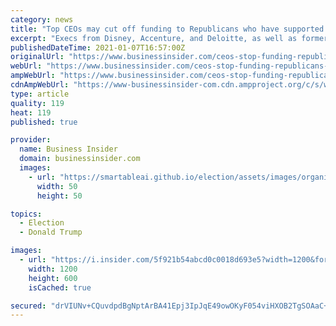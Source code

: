```yaml
---
category: news
title: "Top CEOs may cut off funding to Republicans who have supported Trump's election challenge: 'Money is the key way'"
excerpt: "Execs from Disney, Accenture, and Deloitte, as well as former White House advisors, attended a call to discuss Trump's election challenge."
publishedDateTime: 2021-01-07T16:57:00Z
originalUrl: "https://www.businessinsider.com/ceos-stop-funding-republicans-back-trump-election-challenge-jeffrey-sonnenfeld-2021-1"
webUrl: "https://www.businessinsider.com/ceos-stop-funding-republicans-back-trump-election-challenge-jeffrey-sonnenfeld-2021-1"
ampWebUrl: "https://www.businessinsider.com/ceos-stop-funding-republicans-back-trump-election-challenge-jeffrey-sonnenfeld-2021-1?amp"
cdnAmpWebUrl: "https://www-businessinsider-com.cdn.ampproject.org/c/s/www.businessinsider.com/ceos-stop-funding-republicans-back-trump-election-challenge-jeffrey-sonnenfeld-2021-1?amp"
type: article
quality: 119
heat: 119
published: true

provider:
  name: Business Insider
  domain: businessinsider.com
  images:
    - url: "https://smartableai.github.io/election/assets/images/organizations/businessinsider.com-50x50.jpg"
      width: 50
      height: 50

topics:
  - Election
  - Donald Trump

images:
  - url: "https://i.insider.com/5f921b54abcd0c0018d693e5?width=1200&format=jpeg"
    width: 1200
    height: 600
    isCached: true

secured: "drVIUNv+CQuvdpdBgNptArBA41Epj3IpJqE49owOKyF054viHXOB2TgSOAaC+MRLum+4WikSR/Uh2nDgtrciKa0EDHfEaqMep1nwOW5xPnDjKtZouNBNjA6ZTbdZZTb3MJFO3zV1gGo275ykXW/oXk8MzwjeVhzTr8H1tJXu2FW+B0fQfLVjdeX/3cOE5VOdDM3h6KWE3hGsZrPUUzjIeIm/yAnsi/Xzn/D6vLkzwYcLwJTKGhqqzm2EhFItYthE5lFZRRPygfrgkKgxuwjG4DN7uzaAfKuS7MGUpuntxHGDNHRvEgpqZYZGHKFzeH/Vro9rNz4CTw3yuDpslvNIX9jlCHD5POBQc/a8qEjsIaQ=;8bbFoJZ09y3wbf89N27nNQ=="
---
```


